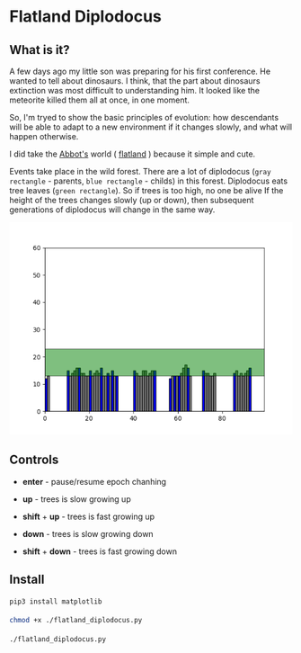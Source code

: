 Flatland Diplodocus
===================

What is it?
-----------

A few days ago my little son was preparing for his first conference.
He wanted to tell about dinosaurs.
I think, that the part about dinosaurs extinction was most difficult to understanding him.
It looked like the meteorite killed them all at once, in one moment.

So, I'm tryed to show the basic principles of evolution: how descendants will be able to adapt to a new environment if it changes slowly, and what will happen otherwise.

I did take the [Abbot's](https://en.wikipedia.org/wiki/Edwin_Abbott_Abbott) world
( [flatland](https://en.wikipedia.org/wiki/Flatland) )
because it simple and cute.

Events take place in the wild forest.
There are a lot of diplodocus (`gray rectangle` - parents, `blue rectangle` - childs)
in this forest.
Diplodocus eats tree leaves (`green rectangle`).
So if trees is too high, no one be alive
If the height of the trees changes slowly (up or down), then subsequent generations of diplodocus will change in the same way.

![Diplodocus history](demo.gif)


Controls
--------

- **enter** - pause/resume epoch chanhing

- **up** - trees is slow growing up

- **shift** + **up** - trees is fast growing up

- **down** - trees is slow growing down

- **shift** + **down** - trees is fast growing down


Install
-------

```sh
pip3 install matplotlib

chmod +x ./flatland_diplodocus.py

./flatland_diplodocus.py
```
